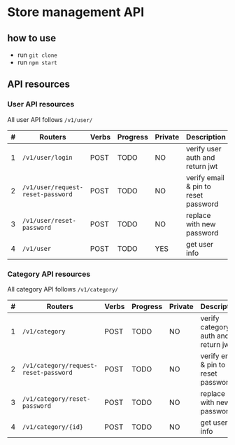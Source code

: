 # Store management API

## how to use

- run `git clone `
- run `npm start `

## API resources

### User API resources

All user API follows `/v1/user/`

| #  | Routers                           | Verbs  | Progress   | Private    | Description                                  |
| ---| ---------------------------       | ------ | ---------- | ---------- | -------------------------------------------- |
| 1 | `/v1/user/login`                   | POST   | TODO       |  NO        | verify user auth and return jwt              |
| 2 | `/v1/user/request-reset-password`  | POST   | TODO       |  NO        | verify email & pin to reset password         |
| 3 | `/v1/user/reset-password`          | POST   | TODO       |  NO        | replace with new password                    |
| 4 | `/v1/user`                    | POST   | TODO       |  YES        | get user info                                |

### Category API resources

All category API follows `/v1/category/`

| #  | Routers                               | Verbs  | Progress   | Private    | Description                                  |
| ---| ---------------------------           | ------ | ---------- | ---------- | -------------------------------------------- |
| 1 | `/v1/category`                   | POST   | TODO       |  NO        | verify category auth and return jwt          |
| 2 | `/v1/category/request-reset-password`  | POST   | TODO       |  NO        | verify email & pin to reset password         |
| 3 | `/v1/category/reset-password`          | POST   | TODO       |  NO        | replace with new password                    |
| 4 | `/v1/category/{id}`                    | POST   | TODO       |  NO        | get user info                                |